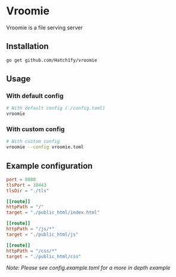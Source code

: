 # Vroomie
Vroomie is a file serving server

## Installation
```bash
go get github.com/Hatch1fy/vroomie
```

## Usage
### With default config
```bash
# With default config (./config.toml)
vroomie
```

### With custom config
```bash
# With custom config
vroomie --config vroomie.toml
```

## Example configuration
```toml
port = 8080
tlsPort = 10443 
tlsDir = "./tls"

[[route]]
httpPath = "/"
target = "./public_html/index.html"

[[route]]
httpPath = "/js/*"
target = "./public_html/js"

[[route]]
httpPath = "/css/*"
target = "./public_html/css"
```

*Note: Please see config.example.toml for a more in depth example*

